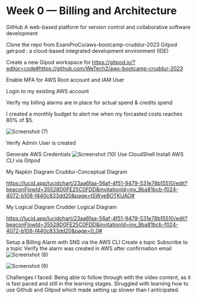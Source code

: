 # Week 0 — Billing and Architecture

GitHub A web-based platform for version control and collaborative software development

 Clone the repo from ExamProCo/aws-bootcamp-cruddur-2023 Gitpod get·pod : a cloud-based integrated development environment (IDE)

Create a new Gipod workspace for https://gitpod.io/?editor=code#https://github.com/WeTech2/aws-bootcamp-cruddur-2023

Enable MFA for AWS Root account and IAM User

Login to my existing AWS account

Verify my billing alarms are in place for actual spend & credits spend

I created a monthly budget to alert me when my forcasted costs reaches 80% of $5.

![Screenshot (7)](https://user-images.githubusercontent.com/125730595/222188356-e95758a7-3a12-4073-a8cd-d03986271db0.png)

 Verify Admin User is created

 Generate AWS Credentials
 ![Screenshot (10)](https://user-images.githubusercontent.com/125730595/222188498-716f2653-843f-482f-9b6a-3c8cc7278ad2.png)
Use CloudShell
Install AWS CLI via Gitpod

My Napkin Diagram Cruddur-Conceptual Diagram

https://lucid.app/lucidchart/23aa6faa-56af-4f51-9479-531e78b15510/edit?beaconFlowId=35528D0FE25C0FDD&invitationId=inv_9ba81bcb-f024-4072-b108-f440c833dd20&page=tSWyeBOTKUAO#


My Logical Diagram Crudder Logical Diagram

https://lucid.app/lucidchart/23aa6faa-56af-4f51-9479-531e78b15510/edit?beaconFlowId=35528D0FE25C0FDD&invitationId=inv_9ba81bcb-f024-4072-b108-f440c833dd20&page=0_0#

Setup a Billing Alarm with SNS via the AWS CLI 
Create a topic 
Subscribe to a topic 
Verify the alarm was created in AWS after confirmation email ![Screenshot (8)](https://user-images.githubusercontent.com/125730595/222187686-a69475a5-c3d7-4f7c-8a33-4deef2d591d3.png)

![Screenshot (9)](https://user-images.githubusercontent.com/125730595/222187714-5ae7ebc2-204f-45c4-bc14-6c6ae2e65323.png)

Challenges I faced:
Being able to follow through with the video content, as it is fast paced and still in the learning stages.
Struggled with learning how to use Github and Gitpod which made setting up slower than I anticipated.
